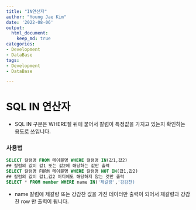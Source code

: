 ```yaml
---
title: "IN연산자"
author: "Young Jae Kim"
date: '2022-08-06'
output:
  html_document:
    keep_md: true
categories: 
- Development
- DataBase
tags:
- Development
- DataBase

---
```


# SQL IN 연산자

- SQL IN 구문은 WHERE절 뒤에 붙어서 칼럼이 특정값을 가지고 있는지 확인하는 용도로 쓰입니다.

### 사용법

```sql
SELECT 칼럼명 FROM 테이블명 WHERE 컬럼명 IN(값1,값2)
## 칼럼의 값이 값1 또는 값2에 해당하는 값만 출력
SELECT 칼럼명 FORM 테이블명 WHERE 칼럼명 NOT IN(값1,값2)
## 칼럼의 값이 값1,값2 어디에도 해당하지 않는 것만 출력
SELECT * FROM member WHERE name IN('제갈량','강감찬)
```

- name 칼럼에 제갈량 또는 강감찬 값을 가진 데이터만 출력이 되어서 제갈량과 강감찬 row 만 출력이 됩니다.